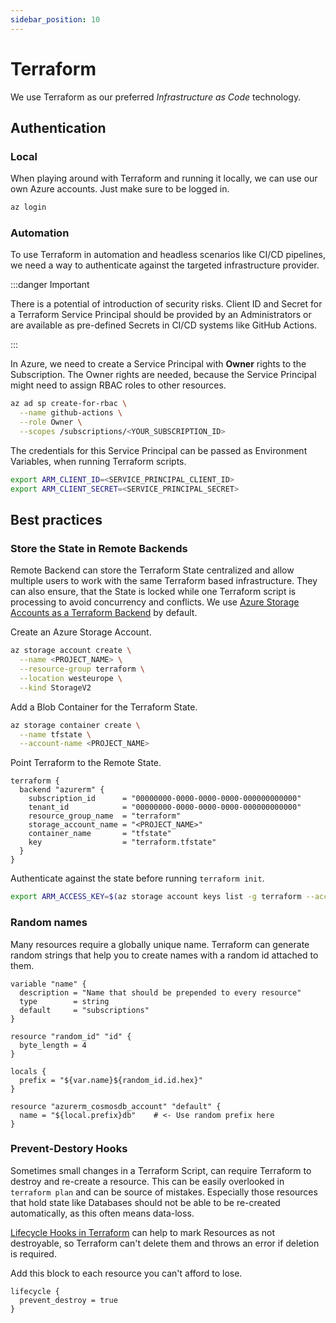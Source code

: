 ```yaml
---
sidebar_position: 10
---
```


# Terraform

We use Terraform as our preferred *Infrastructure as Code* technology.

## Authentication

### Local

When playing around with Terraform and running it locally, we can use our own Azure accounts. Just make sure to be logged in.

```bash
az login
```

### Automation

To use Terraform in automation and headless scenarios like CI/CD pipelines, we need a way to authenticate against the targeted infrastructure provider.

:::danger Important

There is a potential of introduction of security risks. Client ID and Secret for a Terraform Service Principal should be provided by an Administrators or are available as pre-defined Secrets in CI/CD systems like GitHub Actions.

:::

In Azure, we need to create a Service Principal with **Owner** rights to the Subscription. The Owner rights are needed, because the Service Principal might need to assign RBAC roles to other resources.

```bash
az ad sp create-for-rbac \
  --name github-actions \
  --role Owner \
  --scopes /subscriptions/<YOUR_SUBSCRIPTION_ID>
```

The credentials for this Service Principal can be passed as Environment Variables, when running Terraform scripts.

```bash
export ARM_CLIENT_ID=<SERVICE_PRINCIPAL_CLIENT_ID>
export ARM_CLIENT_SECRET=<SERVICE_PRINCIPAL_SECRET>
```

## Best practices

### Store the State in Remote Backends

Remote Backend can store the Terraform State centralized and allow multiple users to work with the same Terraform based infrastructure. They can also ensure, that the State is locked while one Terraform script is processing to avoid concurrency and conflicts. We use [Azure Storage Accounts as a Terraform Backend](https://docs.microsoft.com/en-us/azure/terraform/terraform-backend) by default.

Create an Azure Storage Account.

```bash
az storage account create \
  --name <PROJECT_NAME> \
  --resource-group terraform \
  --location westeurope \
  --kind StorageV2
```

Add a Blob Container for the Terraform State.

```bash
az storage container create \
  --name tfstate \
  --account-name <PROJECT_NAME>
```

Point Terraform to the Remote State.

```hcl title="main.tf"
terraform {
  backend "azurerm" {
    subscription_id      = "00000000-0000-0000-0000-000000000000"
    tenant_id            = "00000000-0000-0000-0000-000000000000"
    resource_group_name  = "terraform"
    storage_account_name = "<PROJECT_NAME>"
    container_name       = "tfstate"
    key                  = "terraform.tfstate"
  }
}
```

Authenticate against the state before running `terraform init`.

```bash
export ARM_ACCESS_KEY=$(az storage account keys list -g terraform --account-name <PROJECT_NAME> -o tsv --query "[0].value")
```

### Random names

Many resources require a globally unique name. Terraform can generate random strings that help you to create names with a random id attached to them.

```hcl title="variables.tf"
variable "name" {
  description = "Name that should be prepended to every resource"
  type        = string
  default     = "subscriptions"
}

resource "random_id" "id" {
  byte_length = 4
}

locals {
  prefix = "${var.name}${random_id.id.hex}"
}
```

```hcl title="azure_cosmos_db.tf"
resource "azurerm_cosmosdb_account" "default" {
  name = "${local.prefix}db"	# <- Use random prefix here
}
```

### Prevent-Destory Hooks

Sometimes small changes in a Terraform Script, can require Terraform to destroy and re-create a resource. This can be easily overlooked in `terraform plan` and can be source of mistakes. Especially those resources that hold state like Databases should not be able to be re-created automatically, as this often means data-loss.

[Lifecycle Hooks in Terraform](https://www.terraform.io/docs/language/meta-arguments/lifecycle.html) can help to mark Resources as not destroyable, so Terraform can't delete them and throws an error if deletion is required.

Add this block to each resource you can't afford to lose.

```hcl
lifecycle {
  prevent_destroy = true
}
```
